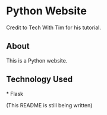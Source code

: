 <h1>Python Website</h1>
Credit to Tech With Tim for his tutorial.

<h2>About</h2>
This is a Python website.

<h2>Technology Used</h2>
* Flask

(This README is still being written)
